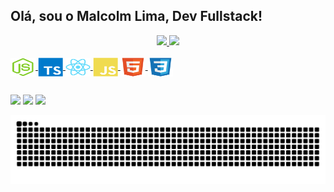 ## Olá, sou o Malcolm Lima, Dev Fullstack!

<div align="center">
  <a href="https://github.com/MalcolmMello">
  <img height="180em" src="https://github-readme-stats-sigma-five.vercel.app/api?username=MalcolmMello&show_icons=true&theme=tokyonight&include_all_commits=true&count_private=true"/>
  <img height="180em" src="https://github-readme-stats.vercel.app/api/top-langs/?username=MalcolmMello&hide=html,css&layout=compact&langs_count=6&theme=tokyonight"/>
</div>
<div style="display: inline_block"><br>
  <img align="center" alt="Malcolm-NodeJS" height="30" width="40" src="https://raw.githubusercontent.com/devicons/devicon/master/icons/nodejs/nodejs-original.svg">
  <img align="center" alt="Malcolm-Ts" height="30" width="40" src="https://raw.githubusercontent.com/devicons/devicon/master/icons/typescript/typescript-plain.svg">
  <img align="center" alt="Malcolm-React" height="30" width="40" src="https://raw.githubusercontent.com/devicons/devicon/master/icons/react/react-original.svg">
  <img align="center" alt="Malcolm-Js" height="30" width="40" src="https://raw.githubusercontent.com/devicons/devicon/master/icons/javascript/javascript-plain.svg">
  <img align="center" alt="Malcolm-HTML" height="30" width="40" src="https://raw.githubusercontent.com/devicons/devicon/master/icons/html5/html5-original.svg">
  <img align="center" alt="Malcolm-CSS" height="30" width="40" src="https://raw.githubusercontent.com/devicons/devicon/master/icons/css3/css3-original.svg">
</div>
  
  ##
  
<div> 
  <a href="https://www.youtube.com/channel/UC4WpfhVSFKAyLlBvFGWOnQg" target="_blank"><img src="https://img.shields.io/badge/YouTube-FF0000?style=for-the-badge&logo=youtube&logoColor=white" target="_blank"></a>
  <a href = "mailto:malcolmmellolima@gmail.com"><img src="https://img.shields.io/badge/-Gmail-%23333?style=for-the-badge&logo=gmail&logoColor=white" target="_blank"></a>
  <a href="https://www.linkedin.com/in/malcolm-lima" target="_blank"><img src="https://img.shields.io/badge/-LinkedIn-%230077B5?style=for-the-badge&logo=linkedin&logoColor=white" target="_blank"></a> 

![Snake animation](https://github.com/MalcolmMello/MalcolmMello/blob/output/github-contribution-grid-snake.svg)
 
</div>
